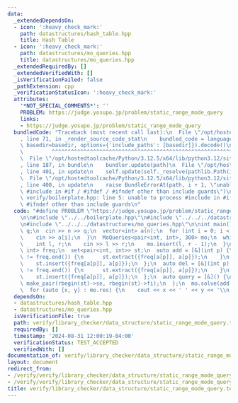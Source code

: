 ```yaml
---
data:
  _extendedDependsOn:
  - icon: ':heavy_check_mark:'
    path: datastructures/hash_table.hpp
    title: Hash Table
  - icon: ':heavy_check_mark:'
    path: datastructures/mo_queries.hpp
    title: datastructures/mo_queries.hpp
  _extendedRequiredBy: []
  _extendedVerifiedWith: []
  _isVerificationFailed: false
  _pathExtension: cpp
  _verificationStatusIcon: ':heavy_check_mark:'
  attributes:
    '*NOT_SPECIAL_COMMENTS*': ''
    PROBLEM: https://judge.yosupo.jp/problem/static_range_mode_query
    links:
    - https://judge.yosupo.jp/problem/static_range_mode_query
  bundledCode: "Traceback (most recent call last):\n  File \"/opt/hostedtoolcache/Python/3.12.5/x64/lib/python3.12/site-packages/onlinejudge_verify/documentation/build.py\"\
    , line 71, in _render_source_code_stat\n    bundled_code = language.bundle(stat.path,\
    \ basedir=basedir, options={'include_paths': [basedir]}).decode()\n          \
    \         ^^^^^^^^^^^^^^^^^^^^^^^^^^^^^^^^^^^^^^^^^^^^^^^^^^^^^^^^^^^^^^^^^^^^^^^^^^^^^^^^^\n\
    \  File \"/opt/hostedtoolcache/Python/3.12.5/x64/lib/python3.12/site-packages/onlinejudge_verify/languages/cplusplus.py\"\
    , line 187, in bundle\n    bundler.update(path)\n  File \"/opt/hostedtoolcache/Python/3.12.5/x64/lib/python3.12/site-packages/onlinejudge_verify/languages/cplusplus_bundle.py\"\
    , line 401, in update\n    self.update(self._resolve(pathlib.Path(included), included_from=path))\n\
    \  File \"/opt/hostedtoolcache/Python/3.12.5/x64/lib/python3.12/site-packages/onlinejudge_verify/languages/cplusplus_bundle.py\"\
    , line 400, in update\n    raise BundleErrorAt(path, i + 1, \"unable to process\
    \ #include in #if / #ifdef / #ifndef other than include guards\")\nonlinejudge_verify.languages.cplusplus_bundle.BundleErrorAt:\
    \ verify/boilerplate.hpp: line 5: unable to process #include in #if / #ifdef /\
    \ #ifndef other than include guards\n"
  code: "#define PROBLEM \"https://judge.yosupo.jp/problem/static_range_mode_query\"\
    \n\n#include \"../../boilerplate.hpp\"\n#include \"../../../datastructures/hash_table.hpp\"\
    \n#include \"../../../datastructures/mo_queries.hpp\"\n\nint main() {\n  int n,\
    \ q;\n  cin >> n >> q;\n  vector<int> a(n);\n  for (int i = 0; i < n; i++) {\n\
    \    cin >> a[i];\n  }\n  MoQueries<pair<int, int>, 300> mo;\n  while (q--) {\n\
    \    int l, r;\n    cin >> l >> r;\n    mo.insert(l, r - 1);\n  }\n  HashTable<int,\
    \ int> freq;\n  set<pair<int, int>> st;\n  auto add = [&](int p) {\n    if (freq.find(a[p])\
    \ != freq.end()) {\n      st.extract({freq[a[p]], a[p]});\n    }\n    freq[a[p]]++;\n\
    \    st.insert({freq[a[p]], a[p]});\n  };\n  auto del = [&](int p) {\n    if (freq.find(a[p])\
    \ != freq.end()) {\n      st.extract({freq[a[p]], a[p]});\n    }\n    freq[a[p]]--;\n\
    \    st.insert({freq[a[p]], a[p]});\n  };\n  auto query = [&]() {\n    return\
    \ make_pair(rbegin(st)->se, rbegin(st)->fi);\n  };\n  mo.solve(add, del, query);\n\
    \  for (auto [x, y] : mo.res) {\n    cout << x << ' ' << y << '\\n';\n  }\n}"
  dependsOn:
  - datastructures/hash_table.hpp
  - datastructures/mo_queries.hpp
  isVerificationFile: true
  path: verify/library_checker/data_structure/static_range_mode_query.test.cpp
  requiredBy: []
  timestamp: '2024-08-31 12:00:19-04:00'
  verificationStatus: TEST_ACCEPTED
  verifiedWith: []
documentation_of: verify/library_checker/data_structure/static_range_mode_query.test.cpp
layout: document
redirect_from:
- /verify/verify/library_checker/data_structure/static_range_mode_query.test.cpp
- /verify/verify/library_checker/data_structure/static_range_mode_query.test.cpp.html
title: verify/library_checker/data_structure/static_range_mode_query.test.cpp
---
```

